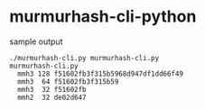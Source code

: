 # murmurhash-cli-python

sample output

```
./murmurhash-cli.py murmurhash-cli.py 
murmurhash-cli.py
  mmh3 128 f51602fb3f315b5968d947df1dd66f49
  mmh3  64 f51602fb3f315b59
  mmh3  32 f51602fb
  mmh2  32 de02d647
```
